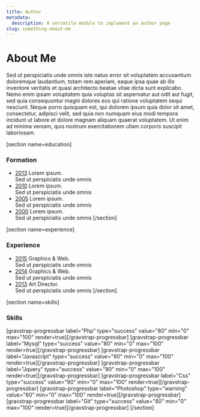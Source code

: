 ```yaml
---
title: Author
metadata:
  description: A versatile module to implement an author page
slug: something-about-me
---
```


# About Me
Sed ut perspiciatis unde omnis iste natus error sit voluptatem accusantium doloremque laudantium, totam rem aperiam, eaque ipsa quae ab illo inventore veritatis et quasi architecto beatae vitae dicta sunt explicabo. Nemo enim ipsam voluptatem quia voluptas sit aspernatur aut odit aut fugit, sed quia consequuntur magni dolores eos qui ratione voluptatem sequi nesciunt. Neque porro quisquam est, qui dolorem ipsum quia dolor sit amet, consectetur, adipisci velit, sed quia non numquam eius modi tempora incidunt ut labore et dolore magnam aliquam quaerat voluptatem. Ut enim ad minima veniam, quis nostrum exercitationem ullam corporis suscipit laboriosam.

[section name=education]
### Formation

- [2013](#)
  Lorem ipsum.  
  Sed ut perspiciatis unde omnis 
- [2010](#)
  Lorem ipsum.  
  Sed ut perspiciatis unde omnis 
- [2005](#)
  Lorem ipsum.  
  Sed ut perspiciatis unde omnis  
- [2000](#)
  Lorem ipsum.  
  Sed ut perspiciatis unde omnis 
[/section]

[section name=experience]
### Experience

- [2015](#)
  Graphics & Web.  
  Sed ut perspiciatis unde omnis
- [2014](#)
  Graphics & Web.  
  Sed ut perspiciatis unde omnis
- [2013](#)
  Art Director.   
  Sed ut perspiciatis unde omnis
[/section]

[section name=skills]
### Skills

[gravstrap-progressbar label="Php" type="success" value="80" min="0" max="100" render=true][/gravstrap-progressbar]
[gravstrap-progressbar label="Mysql" type="success" value="80" min="0" max="100" render=true][/gravstrap-progressbar]
[gravstrap-progressbar label="Javascript" type="success" value="90" min="0" max="100" render=true][/gravstrap-progressbar]
[gravstrap-progressbar label="Jquery" type="success" value="90" min="0" max="100" render=true][/gravstrap-progressbar]
[gravstrap-progressbar label="Css" type="success" value="90" min="0" max="100" render=true][/gravstrap-progressbar]
[gravstrap-progressbar label="Photoshop" type="warning" value="60" min="0" max="100" render=true][/gravstrap-progressbar]
[gravstrap-progressbar label="Git" type="success" value="80" min="0" max="100" render=true][/gravstrap-progressbar]
[/section]